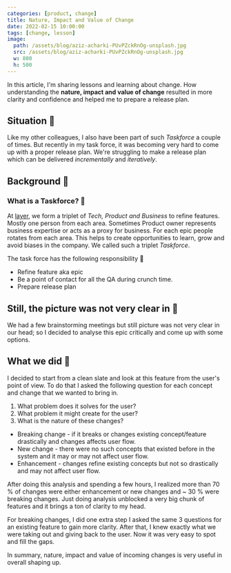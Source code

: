 ```yaml
---
categories: [product, change]
title: Nature, Impact and Value of Change
date: 2022-02-15 10:00:00
tags: [change, lesson]
image:
  path: /assets/blog/aziz-acharki-PUvPZckRnOg-unsplash.jpg
  src: /assets/blog/aziz-acharki-PUvPZckRnOg-unsplash.jpg
  w: 800
  h: 500
---
```


In this article, I'm sharing lessons and learning about change. How understanding the **nature, impact and value of change** resulted in more clarity and confidence and helped me to prepare a release plan.

## Situation 🤺

Like my other colleagues, I also have been part of such *Taskforce* a couple of times. But recently in my task force, it was becoming very hard to come up with a proper release plan. We're struggling to make a release plan which can be delivered *incrementally* and *iteratively*.

## Background 📜

### What is a Taskforce? 🤔

At [layer](https://golayer.io/about/), we form a triplet of *Tech, Product and Business* to refine features. Mostly one person from each area. Sometimes Product owner represents business expertise or acts as a proxy for business. For each epic people rotates from each area. This helps to create opportunities to learn, grow and avoid biases in the company. We called such a triplet *Taskforce*.

The task force has the following responsibility 💪

- Refine feature aka epic
- Be a point of contact for all the QA during crunch time.
- Prepare release plan

## Still, the picture was not very clear in 🧠

We had a few brainstorming meetings but still picture was not very clear in our head; so I decided to analyse this epic critically and come up with some options.

## What we did 🤞

I decided to start from a clean slate and look at this feature from the user's point of view. To do that I asked the following question for each concept and change that we wanted to bring in.

1. What problem does it solves for the user?
2. What problem it might create for the user?
3. What is the nature of these changes?

- Breaking change - if it breaks or changes existing concept/feature drastically and changes affects user flow.
- New change - there were no such concepts that existed before in the system and it may or may not affect user flow.
- Enhancement - changes refine existing concepts but not so drastically and may not affect user flow.

After doing this analysis and spending a few hours, I realized more than 70 % of changes were either enhancement or new changes and ~ 30 % were breaking changes. Just doing analysis unblocked a very big chunk of features and it brings a ton of clarity to my head.

For breaking changes, I did one extra step I asked the same 3 questions for an existing feature to gain more clarity. After that, I knew exactly what we were taking out and giving back to the user. Now it was very easy to spot and fill the gaps.

In summary, nature, impact and value of incoming changes is very useful in overall shaping up.
